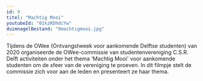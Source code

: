 ```yaml
---
id: 9
titel: "Machtig Mooi"
youtubeId: "01kzRDhdcYw"
duimnagelBestand: "9machtigmooi.jpg"
---
```


Tijdens de OWee (Ontvangstweek voor aankomende Delftse studenten) van 2020 organiseerde de OWee-commissie van studentenvereniging C.S.R. Delft activiteiten onder het thema 'Machtig Mooi' voor aankomende studenten om de sfeer van de vereniging te proeven. In dit filmpje stelt de commissie zich voor aan de leden en presenteert ze haar thema.
